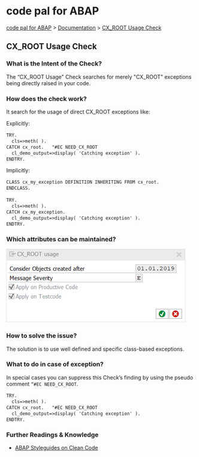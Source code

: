 # code pal for ABAP

[code pal for ABAP](../../README.md) > [Documentation](../check_documentation.md) > [CX_ROOT Usage Check](cx-root-usage.md)

## CX_ROOT Usage Check

### What is the Intent of the Check?

The “CX_ROOT Usage" Check searches for merely "CX_ROOT" exceptions being directly raised in your code. 

### How does the check work?

It search for the usage of direct CX_ROOT exceptions like:

Explicitly:
```abap
TRY.
  cls=>meth( ).
CATCH cx_root.   "#EC NEED_CX_ROOT
  cl_demo_output=>display( 'Catching exception' ).
ENDTRY.
```

Implicitly:
```abap
CLASS cx_my_exception DEFINITION INHERITING FROM cx_root.
ENDCLASS.

TRY.
  cls=>meth( ).
CATCH cx_my_exception.
  cl_demo_output=>display( 'Catching exception' ).
ENDTRY.
```

### Which attributes can be maintained?

![Attributes](./imgs/cx_root_usage.png)

### How to solve the issue?

The solution is to use well defined and specific class-based exceptions.

### What to do in case of exception?

In special cases you can suppress this Check’s finding by using the pseudo comment `“#EC NEED_CX_ROOT`.

```abap
TRY.
  cls=>meth( ).
CATCH cx_root.   "#EC NEED_CX_ROOT
  cl_demo_output=>display( 'Catching exception' ).
ENDTRY.
```

### Further Readings & Knowledge

* [ABAP Styleguides on Clean Code](https://github.com/SAP/styleguides/blob/master/clean-abap/CleanABAP.md#use-class-based-exceptions)

